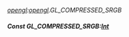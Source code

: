_[opengl](../../modules/opengl/opengl-module.md):[opengl](../../modules/opengl/opengl-module.md).GL\_COMPRESSED\_SRGB_
##### Const GL\_COMPRESSED\_SRGB:[Int](../../modules/wonkey/wonkey-types-int.md)
